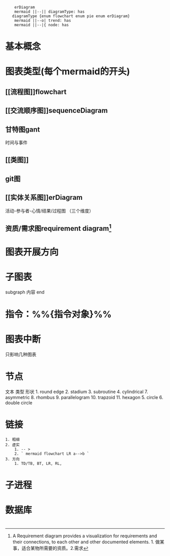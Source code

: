 ``` mermaid 
	erDiagram
	mermaid ||--|| diagramType: has
   diagramType {enum flowchart enum pie enum erDiagram}
	mermaid ||--o| trend: has
	mermaid ||--|{ node: has
```

# 基本概念
# 图表类型(每个mermaid的开头)
## [[流程图]]flowchart
## [[交流顺序图]]sequenceDiagram
## 甘特图gant
时间与事件
## [[类图]]
## git图
## [[实体关系图]]erDiagram
活动-参与者-心情/结果/过程图   （三个维度）
## 资质/需求图requirement diagram[^1]
# 图表开展方向
#  子图表
subgraph 内容 end
#  指令：%%{指令对象}%%

# 图表中断
只影响几种图表
# 节点
文本
类型
形状
	1. round edge
	2. stadium
	3. subroutine
	4. cylindrical
	7. asymmetric
	8. rhombus
	9. parallelogram
	10. trapzoid
	11. hexagon
	5. circle
	6. double circle
# 链接
	1. 粗细
	2. 虚实
		1. -- >
		2. ` mermaid flowchart LR a-->b `
	3. 方向
		1. TD/TB, BT, LR, RL, 
# 子进程
# 数据库
# 

[^1]: A Requirement diagram provides a visualization for requirements and their connections, to each other and other documented elements. 1. 做某事，适合某物所需要的资质。2.需求